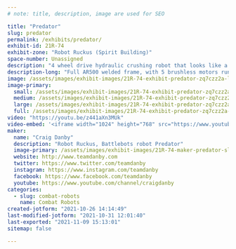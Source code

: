 ```yaml
---
# note: title, description, image are used for SEO

title: "Predator"
slug: predator
permalink: /exhibits/predator/
exhibit-id: 21R-74
exhibit-zone: "Robot Ruckus (Spirit Building)"
space-number: Unassigned
description: "4 wheel drive hydraulic crushing robot that looks like a wolf "
description-long: "Full AR500 welded frame, with 5 brushless motors running on 44v running on custom made wheels with custom made gearboxes "
image: /assets/images/exhibit-images/21R-74-exhibit-predator-zq7czz2a-large.jpeg
image-primary: 
  small: /assets/images/exhibit-images/21R-74-exhibit-predator-zq7czz2a-small.jpeg
  medium: /assets/images/exhibit-images/21R-74-exhibit-predator-zq7czz2a-medium.jpeg
  large: /assets/images/exhibit-images/21R-74-exhibit-predator-zq7czz2a-large.jpeg
  full: /assets/images/exhibit-images/21R-74-exhibit-predator-zq7czz2a-full.jpeg
video: "https://youtu.be/z441aXn3MUk"
video-embed: '<iframe width="1024" height="768" src="https://www.youtube.com/embed/z441aXn3MUk?feature=oembed" frameborder="0" allow="accelerometer; autoplay; clipboard-write; encrypted-media; gyroscope; picture-in-picture" allowfullscreen></iframe>'
maker: 
  name: "Craig Danby"
  description: "Robot Ruckus, Battlebots robot Predator"
  image-primary: /assets/images/exhibit-images/21R-74-maker-predator-slammo-logo-final-tosend-medium.png
  website: http://www.teamdanby.com
  twitter: https://www.twitter.com/teamdanby
  instagram: https://www.instagram.com/teamdanby
  facebook: https://www.facebook.com/teamdanby
  youtube: https://www.youtube.com/channel/craigdanby
categories: 
  - slug: combat-robots
    name: Combat Robots
created-jotform: "2021-10-26 14:14:49"
last-modified-jotform: "2021-10-31 12:01:40"
last-exported: "2021-11-09 15:13:01"
sitemap: false

---
```

